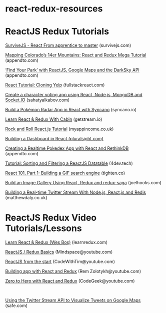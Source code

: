 # react-redux-resources

<h1>ReactJS Redux Tutorials</h1>

<p>
  <a href="http://survivejs.com/react/introduction">SurviveJS - React From apprentice to master</a> (survivejs.com)
</p>
<p>
  <a href="https://appendto.com/2016/10/mapping-colorados-14er-mountains-with-react-and-redux-mega-tutorial">Mapping Colorado’s 14er Mountains: React and Redux Mega Tutorial</a> (appendto.com)
</p>
<p>
  <a href="https://appendto.com/2016/10/find-your-park-with-reactjs-and-the-darksky-api">‘Find Your Park’ with ReactJS, Google Maps and the DarkSky API</a> (appendto.com)
</p>
<p>
  <a href="https://www.fullstackreact.com/articles/react-tutorial-cloning-yelp">React Tutorial: Cloning Yelp</a> (fullstackreact.com)
</p>
<p>
  <a href="http://sahatyalkabov.com/create-a-character-voting-app-using-react-nodejs-mongodb-and-socketio">Create a character voting app using React, Node.js, MongoDB and Socket.IO</a> (sahatyalkabov.com)
</p>
<p>
  <a href="https://www.syncano.io/blog/build-pokemon-radar-app/">Build a Pokémon Radar App in React with Syncano</a> (syncano.io)
</p>
<p>
  <a href="http://cabin.getstream.io">Learn React & Redux With Cabin</a> (getstream.io)
</p>
<p>
  <a href="http://myappincome.co.uk/rock-and-roll-reactjs-tutorial-part-1">Rock and Roll React.js Tutorial</a> (myappincome.co.uk)
</p>
<p>
  <a href="http://tutorials.pluralsight.com/front-end-javascript/building-a-dashboard-in-react">Building a Dashboard in React (pluralsight.com)</a>
</p>
<p>
  <a href="https://appendto.com/2016/09/creating-a-realtime-pokedex-app-with-react-and-rethinkdb">Creating a Realtime Pokedex App with React and RethinkDB</a> (appendto.com)
</p>
<p>
  <a href="http://4dev.tech/2016/03/tutorial-sorting-and-filtering-a-reactjs-datatable">Tutorial: Sorting and Filtering a ReactJS Datatable</a> (4dev.tech)
</p>
<p>
  <a href="https://blog.tighten.co/react-101-building-a-gif-search-engine">React 101, Part 1: Building a GIF search engine</a> (tighten.co)
</p> 
<p>
  <a href="http://joelhooks.com/blog/2016/03/20/build-an-image-gallery-using-redux-saga">Build an Image Gallery Using React, Redux and redux-saga</a> (joelhooks.com)
</p> 

<p>
  <a href="http://matthewdaly.co.uk/blog/2015/09/28/building-a-real-time-twitter-stream-with-node-dot-js-react-dot-js-and-redis">Building a Real-time Twitter Stream With Node.js, React.js and Redis</a> (matthewdaly.co.uk)
</p> 


 
 
<h1>ReactJS Redux Video Tutorials/Lessons</h1>
<p>
  <a href="https://learnredux.com/">Learn React & Redux (Wes Bos)</a> (learnredux.com)
</p>
<p>
  <a href="https://www.youtube.com/watch?v=qrsle5quS7A&list=PL55RiY5tL51rrC3sh8qLiYHqUV3twEYU_">ReactJS / Redux Basics</a> (Mindspace@youtube.com)
</p>
<p>
  <a href="https://www.youtube.com/watch?v=BwAakF_VUV8&list=PLoAsubXIl8uJugGO_VFB0Q0xe3r0Jk6C9">ReactJS from the start</a> (CodeWithTim@youtube.com)
</p>
<p>
  <a href="https://www.youtube.com/watch?v=5oiXG9f6GO0&list=PLuNEz8XtB51K-x3bwCC9uNM_cxXaiCcRY">Building app with React and Redux</a> (Rem Zolotykh@youtube.com)
</p>
<p>
  <a href="https://www.youtube.com/watch?v=PNxFDArLhXQ">Zero to Hero with React and Redux</a> (CodeGeek@youtube.com)
</p>

<br />
<p>
  <a href="http://blog.safe.com/2014/03/twitter-stream-api-map">Using the Twitter Stream API to Visualize Tweets on Google Maps</a> (safe.com)
</p>


